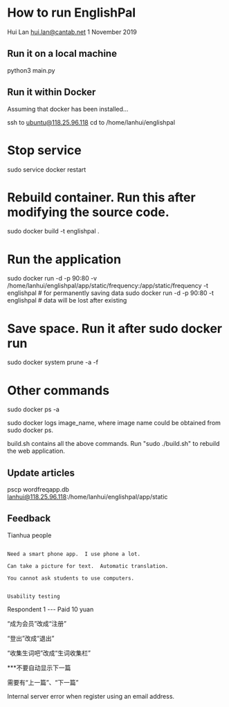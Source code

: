 How to run EnglishPal
===========================



Hui Lan <hui.lan@cantab.net>
1 November 2019





Run it on a local machine
-------------------------

python3 main.py






Run it within Docker
--------------------

Assuming that docker has been installed...


ssh to ubuntu@118.25.96.118
cd to /home/lanhui/englishpal

# Stop service
sudo service docker restart

# Rebuild container. Run this after modifying the source code.
sudo docker build -t englishpal .

# Run the application
sudo docker run -d -p 90:80 -v /home/lanhui/englishpal/app/static/frequency:/app/static/frequency -t englishpal  # for permanently saving data
sudo docker run -d -p 90:80 -t englishpal # data will be lost after existing

# Save space.  Run it after sudo docker run
sudo docker system prune -a -f


# Other commands
sudo docker ps -a

sudo docker logs image_name, where image name could be obtained from sudo docker ps.

build.sh contains all the above commands.  Run "sudo ./build.sh" to rebuild the web application.



Update articles
---------------

pscp wordfreqapp.db lanhui@118.25.96.118:/home/lanhui/englishpal/app/static



Feedback
---------

Tianhua people
~~~~~~~~~~~~~~~~

Need a smart phone app.  I use phone a lot.

Can take a picture for text.  Automatic translation.

You cannot ask students to use computers.


Usability testing
~~~~~~~~~~~~~~~~~~~~~~

Respondent 1 --- Paid 10 yuan

“成为会员”改成“注册”

“登出”改成“退出”

“收集生词吧”改成“生词收集栏”

***不要自动显示下一篇

需要有“上一篇”、“下一篇”

Internal server error when register using an email address.
